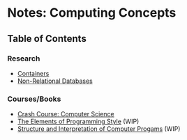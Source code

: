 # Notes: Computing Concepts

## Table of Contents
### Research
* [Containers](./containers/README.md)
* [Non-Relational Databases](./nosql/README.md)
### Courses/Books
* [Crash Course: Computer Science](./crash_course/README.md)
* [The Elements of Programming Style](./elements_programming_style/README.md) (WIP)
* [Structure and Interpretation of Computer Progams](./computing/sicp) (WIP)
